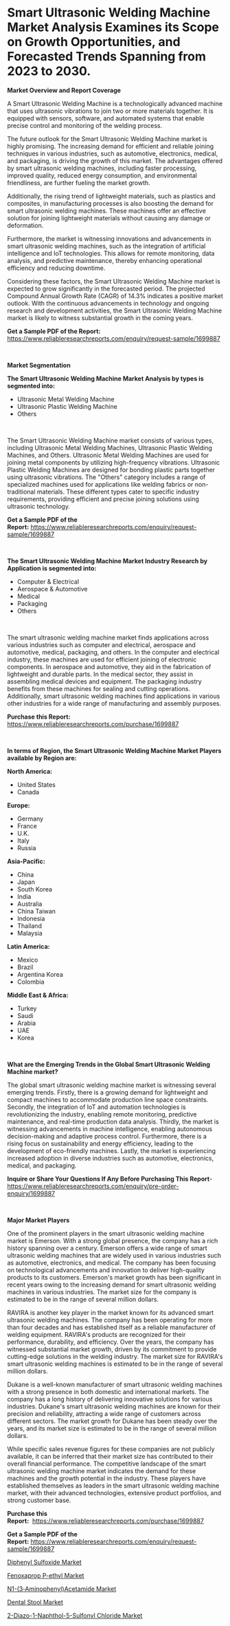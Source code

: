 <p><h1>Smart Ultrasonic Welding Machine Market Analysis Examines its Scope on Growth Opportunities, and Forecasted Trends Spanning from 2023 to 2030.</h1></p><p><strong>Market Overview and Report Coverage</strong></p>
<p><p>A Smart Ultrasonic Welding Machine is a technologically advanced machine that uses ultrasonic vibrations to join two or more materials together. It is equipped with sensors, software, and automated systems that enable precise control and monitoring of the welding process.</p><p>The future outlook for the Smart Ultrasonic Welding Machine market is highly promising. The increasing demand for efficient and reliable joining techniques in various industries, such as automotive, electronics, medical, and packaging, is driving the growth of this market. The advantages offered by smart ultrasonic welding machines, including faster processing, improved quality, reduced energy consumption, and environmental friendliness, are further fueling the market growth.</p><p>Additionally, the rising trend of lightweight materials, such as plastics and composites, in manufacturing processes is also boosting the demand for smart ultrasonic welding machines. These machines offer an effective solution for joining lightweight materials without causing any damage or deformation.</p><p>Furthermore, the market is witnessing innovations and advancements in smart ultrasonic welding machines, such as the integration of artificial intelligence and IoT technologies. This allows for remote monitoring, data analysis, and predictive maintenance, thereby enhancing operational efficiency and reducing downtime.</p><p>Considering these factors, the Smart Ultrasonic Welding Machine market is expected to grow significantly in the forecasted period. The projected Compound Annual Growth Rate (CAGR) of 14.3% indicates a positive market outlook. With the continuous advancements in technology and ongoing research and development activities, the Smart Ultrasonic Welding Machine market is likely to witness substantial growth in the coming years.</p></p>
<p><strong>Get a Sample PDF of the Report:</strong> <a href="https://www.reliableresearchreports.com/enquiry/request-sample/1699887">https://www.reliableresearchreports.com/enquiry/request-sample/1699887</a></p>
<p>&nbsp;</p>
<p><strong>Market Segmentation</strong></p>
<p><strong>The Smart Ultrasonic Welding Machine Market Analysis by types is segmented into:</strong></p>
<p><ul><li>Ultrasonic Metal Welding Machine</li><li>Ultrasonic Plastic Welding Machine</li><li>Others</li></ul></p>
<p>&nbsp;</p>
<p><p>The Smart Ultrasonic Welding Machine market consists of various types, including Ultrasonic Metal Welding Machines, Ultrasonic Plastic Welding Machines, and Others. Ultrasonic Metal Welding Machines are used for joining metal components by utilizing high-frequency vibrations. Ultrasonic Plastic Welding Machines are designed for bonding plastic parts together using ultrasonic vibrations. The "Others" category includes a range of specialized machines used for applications like welding fabrics or non-traditional materials. These different types cater to specific industry requirements, providing efficient and precise joining solutions using ultrasonic technology.</p></p>
<p><strong>Get a Sample PDF of the Report:</strong>&nbsp;<a href="https://www.reliableresearchreports.com/enquiry/request-sample/1699887">https://www.reliableresearchreports.com/enquiry/request-sample/1699887</a></p>
<p>&nbsp;</p>
<p><strong>The Smart Ultrasonic Welding Machine Market Industry Research by Application is segmented into:</strong></p>
<p><ul><li>Computer & Electrical</li><li>Aerospace & Automotive</li><li>Medical</li><li>Packaging</li><li>Others</li></ul></p>
<p>&nbsp;</p>
<p><p>The smart ultrasonic welding machine market finds applications across various industries such as computer and electrical, aerospace and automotive, medical, packaging, and others. In the computer and electrical industry, these machines are used for efficient joining of electronic components. In aerospace and automotive, they aid in the fabrication of lightweight and durable parts. In the medical sector, they assist in assembling medical devices and equipment. The packaging industry benefits from these machines for sealing and cutting operations. Additionally, smart ultrasonic welding machines find applications in various other industries for a wide range of manufacturing and assembly purposes.</p></p>
<p><strong>Purchase this Report:</strong>&nbsp; <a href="https://www.reliableresearchreports.com/purchase/1699887">https://www.reliableresearchreports.com/purchase/1699887</a></p>
<p>&nbsp;</p>
<p><strong>In terms of Region, the Smart Ultrasonic Welding Machine Market Players available by Region are:</strong></p>
<p>
    <p> <strong> North America: </strong>
        <ul>
            <li>United States</li>
            <li>Canada</li>
        </ul>
        </p> 
    <p> <strong> Europe: </strong>
        <ul>
            <li>Germany</li>
            <li>France</li>
            <li>U.K.</li>
            <li>Italy</li>
            <li>Russia</li>
        </ul>
        </p> 
    <p> <strong> Asia-Pacific: </strong>
        <ul>
            <li>China</li>
            <li>Japan</li>
            <li>South Korea</li>
            <li>India</li>
            <li>Australia</li>
            <li>China Taiwan</li>
            <li>Indonesia</li>
            <li>Thailand</li>
            <li>Malaysia</li>
        </ul>
        </p> 
    <p> <strong> Latin America: </strong>
        <ul>
            <li>Mexico</li>
            <li>Brazil</li>
            <li>Argentina Korea</li>
            <li>Colombia</li>
        </ul>
        </p> 
    <p> <strong> Middle East & Africa: </strong>
        <ul>
            <li>Turkey</li>
            <li>Saudi</li>
            <li>Arabia</li>
            <li>UAE</li>
            <li>Korea</li>
        </ul>
    </p>
    </p>
<p>&nbsp;</p>
<p><strong>What are the Emerging Trends in the Global Smart Ultrasonic Welding Machine market?</strong></p>
<p><p>The global smart ultrasonic welding machine market is witnessing several emerging trends. Firstly, there is a growing demand for lightweight and compact machines to accommodate production line space constraints. Secondly, the integration of IoT and automation technologies is revolutionizing the industry, enabling remote monitoring, predictive maintenance, and real-time production data analysis. Thirdly, the market is witnessing advancements in machine intelligence, enabling autonomous decision-making and adaptive process control. Furthermore, there is a rising focus on sustainability and energy efficiency, leading to the development of eco-friendly machines. Lastly, the market is experiencing increased adoption in diverse industries such as automotive, electronics, medical, and packaging.</p></p>
<p><strong>Inquire or Share Your Questions If Any Before Purchasing This Report</strong>- <a href="https://www.reliableresearchreports.com/enquiry/pre-order-enquiry/1699887">https://www.reliableresearchreports.com/enquiry/pre-order-enquiry/1699887</a></p>
<p>&nbsp;</p>
<p><strong>Major Market Players</strong></p>
<p><p>One of the prominent players in the smart ultrasonic welding machine market is Emerson. With a strong global presence, the company has a rich history spanning over a century. Emerson offers a wide range of smart ultrasonic welding machines that are widely used in various industries such as automotive, electronics, and medical. The company has been focusing on technological advancements and innovation to deliver high-quality products to its customers. Emerson's market growth has been significant in recent years owing to the increasing demand for smart ultrasonic welding machines in various industries. The market size for the company is estimated to be in the range of several million dollars.</p><p>RAVIRA is another key player in the market known for its advanced smart ultrasonic welding machines. The company has been operating for more than four decades and has established itself as a reliable manufacturer of welding equipment. RAVIRA's products are recognized for their performance, durability, and efficiency. Over the years, the company has witnessed substantial market growth, driven by its commitment to provide cutting-edge solutions in the welding industry. The market size for RAVIRA's smart ultrasonic welding machines is estimated to be in the range of several million dollars.</p><p>Dukane is a well-known manufacturer of smart ultrasonic welding machines with a strong presence in both domestic and international markets. The company has a long history of delivering innovative solutions for various industries. Dukane's smart ultrasonic welding machines are known for their precision and reliability, attracting a wide range of customers across different sectors. The market growth for Dukane has been steady over the years, and its market size is estimated to be in the range of several million dollars.</p><p>While specific sales revenue figures for these companies are not publicly available, it can be inferred that their market size has contributed to their overall financial performance. The competitive landscape of the smart ultrasonic welding machine market indicates the demand for these machines and the growth potential in the industry. These players have established themselves as leaders in the smart ultrasonic welding machine market, with their advanced technologies, extensive product portfolios, and strong customer base.</p></p>
<p><strong>Purchase this Report:</strong>&nbsp;&nbsp;<a href="https://www.reliableresearchreports.com/purchase/1699887">https://www.reliableresearchreports.com/purchase/1699887</a></p>
<p></p>
<p><strong>Get a Sample PDF of the Report:</strong>&nbsp;<a href="https://www.reliableresearchreports.com/enquiry/request-sample/1699887">https://www.reliableresearchreports.com/enquiry/request-sample/1699887</a></p>
<p><p><a href="https://www.linkedin.com/pulse/decoding-diphenyl-sulfoxide-market-deep-dive-latest-dnzoe/">Diphenyl Sulfoxide Market</a></p><p><a href="https://medium.com/@margaretlee84/fenoxaprop-p-ethyl-market-insight-market-trends-growth-forecasted-from-2023-to-2030-cf72fcb3ac72">Fenoxaprop P-ethyl Market</a></p><p><a href="https://www.linkedin.com/pulse/n1-3aminophenylacetamide-market-size-2023-2030-global-uexre/">N1-(3‑Aminophenyl)Acetamide Market</a></p><p><a href="https://medium.com/@debramedina73/dental-stool-market-the-key-to-successful-business-strategy-forecast-till-2030-da529a70ecb3">Dental Stool Market</a></p><p><a href="https://www.linkedin.com/pulse/2-diazo-1-naphthol-5-sulfonyl-chloride-market-size-share-8ijfe/">2-Diazo-1-Naphthol-5-Sulfonyl Chloride Market</a></p></p>